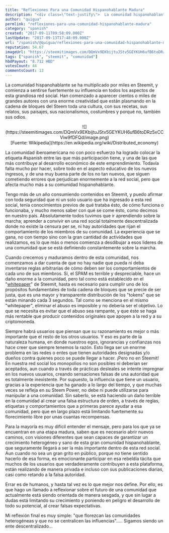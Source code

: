 ```yaml
---
title: "Reflexiones Para una Comunidad Hispanohablante Madura"
description: "<div class=\"text-justify\">  La comunidad hispanohablante se ha multiplicado por miles en Steemit, y comienza a sentirse fuertemente su influencia en t..."
author: "quigua"
permlink: "reflexiones-para-una-comunidad-hispanohablante-madura"
category: "spanish"
created: "2017-09-11T09:58:09.000Z"
lastUpdate: "2017-09-13T17:48:09.000Z"
url: "/spanish/@quigua/reflexiones-para-una-comunidad-hispanohablante-madura"
reputation: 54.67
imageUrl: "https://steemitimages.com/DQmVx9EKbijtuJStv5GEYKUH6ufB6toDRz5xCCViw9fDFQd/image.png"
tags: ["spanish", "steemit", "comunidad"]
hbdPayout: "8.712 HBD"
votesCount: 44
commentsCount: 13
---
```


<div class="text-justify">

La comunidad hispanohablante se ha multiplicado por miles en Steemit, y comienza a sentirse fuertemente su influencia en todos los aspectos de esta grandiosa red social. Han comenzado a aparecer cientos o miles de grandes autores con una enorme creatividad que están plasmando en la cadena de bloques del Steem toda una cultura, con sus recetas, sus relatos, sus paisajes, sus nacionalismos, costumbres y porqué no, también sus odios.

<center>![](https://steemitimages.com/DQmVx9EKbijtuJStv5GEYKUH6ufB6toDRz5xCCViw9fDFQd/image.png)</center>
<center>[Fuente: Wikipedia](https://en.wikipedia.org/wiki/Distributed_economy)</center>

La comunidad iberoamericana no con poco esfuerzo ha logrado colocar la etiqueta #spanish entre las que más participación tiene, y una de las que más contribuye al desarrollo económico de este emprendimiento. Todavía falta mucho por hacer, sobre todo en el aspecto educativo de los nuevos ingresos, y de una muy buena parte de los no tan nuevos, que siguen cometiendo errores que perjudican enormemente a la red social, pero que afecta mucho más a su comunidad hispanohablante. 

Tengo más de un año consumiendo contenidos en Steemit, y puedo afirmar con toda seguridad que ni un solo usuario que ha ingresado a esta red social, tenía conocimientos previos de qué trataba ésto, de cómo funciona o funcionaba, y mucho menos saber con qué se come ésto, como decimos en nuestro país. Absolutamente todos tuvimos que ir aprendiendo sobre la marcha; aprender a convivir en una red social totalmente descentralizada donde no existe la censura per se, ni hay autoridades que rijan el comportamiento de los miembros de su comunidad. La experiencia que se gana, no con tiempo sino con la gran cantidad de actividades que realizamos, es lo que más o menos comienza a desdibujar a esos lideres de una comunidad que se está definiendo constantemente sobre la marcha. 

Cuando crecemos y maduramos dentro de esta comunidad, nos comenzamos a dar cuenta de que no hay nadie que pueda ni deba inventarse reglas arbitrarias de cómo deben ser los comportamientos de cada uno de sus miembros. Sí, el SPAM es terrible y despreciable, hace un daño enorme a la comunidad, pero tal como está establecido en el "[whitepaper](https://steem.io/SteemWhitePaper.pdf)" de Steemit, hasta es necesario para cumplir uno de los propósitos fundamentales de toda cadena de bloques que se precie de ser justa, que es una mayor y transparente distribución de los "tokens" que se están minando cada 3 segundos. Tal como se menciona en el mismo "whitepaper", eliminar el abuso es imposible y no debería ser el objetivo. Lo que se necesita es evitar que el abuso sea rampante, y que éste se haga más rentable que producir contenidos originales que apoyen a la red y a su criptomoneda.

Siempre habrá usuarios que piensan que su razonamiento es mejor o más importante que el resto de los otros usuarios. Y eso es parte de la naturaleza humana, en donde nuestros egos, ignorancias y confianzas nos hace creer que siempre tenemos la razón. Esto llega ser un enorme problema en las redes o entes que tienen autoridades designadas y/o dueños contra quienes poco se puede llegar a hacer. ¡Pero no en Steemit! En nuestra red social los monopolios no son posibles ni deberían ser aceptados, aun cuando a través de prácticas desleales se intente impregnar en los nuevos usuarios, creando sensaciones falsas de una autoridad que es totalmente inexistente. Por supuesto, la influencia que tiene un usuario, gracias a la experiencia que ha ganado a lo largo del tiempo, y que muchas veces se refleja en su Steem Power, no debe ni puede utilizarse para manipular a una comunidad. Sin saberlo, se está haciendo un daño terrible en la comunidad al crear una falsa estructura de orden, a través de reglas, etiquetas y comportamientos que a primeras parece ayudar a esa comunidad, pero que en largo plazo está limitando fuertemente su florecimiento libre por unas cuantas recompensas.

Para la mayoría es muy difícil entender el mensaje, pero para los que ya se encuentran en una etapa madura, saben que es necesario abrir nuevos caminos, con visiones diferentes que sean capaces de garantizar un crecimiento heterogéneo y sano de esta gran comunidad hispanohablante, que seguramente llegará a ser la más importante dentro de esta red social. Aun cuando no sea un gran grito en público, porque no tiene sentido hacerlo de esa forma, es emocionante participar en esa rebeldía tácita que muchos de los usuarios que verdaderamente contribuyen a esta plataforma, están realizando de manera privada e incluso con sus publicaciones diarias, casi como retando a la falsa autoridad.



Errar es de humanos, y hasta tal vez es lo que mejor nos define. Por ello, es que hago un llamado a reflexionar sobre el futuro de una comunidad que actualmente está siendo orientada de manera sesgada, y que sin lugar a dudas está limitando su crecimiento y poniendo en peligro el desarrollo de todo su potencial, al crear falsas expectativas.

Mi reflexión final es muy simple: "que florezcan las comunidades heterogéneas y que no se centralicen las influencias"..... Sigamos siendo un ente descentralizado...








</div>